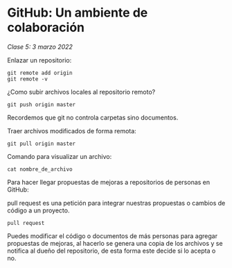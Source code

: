 # GitHub: Un ambiente de colaboración

*Clase 5: 3 marzo 2022*

Enlazar un repositorio:

```
git remote add origin 
git remote -v
```

¿Como subir archivos locales al repositorio remoto?

```
git push origin master
```

Recordemos que git no controla carpetas sino documentos.

Traer archivos modificados de forma remota:

```
git pull origin master
```

Comando para visualizar un archivo:

```
cat nombre_de_archivo
```

Para hacer llegar propuestas de mejoras a repositorios de personas en GitHub:

pull request es una petición para integrar nuestras propuestas o cambios de código a un proyecto.

```
pull request 
```

Puedes modificar el código o documentos de más personas para agregar propuestas de mejoras, al hacerlo se genera una copia de los archivos y se notifica al dueño del repositorio, de esta forma este decide si lo acepta o no. 